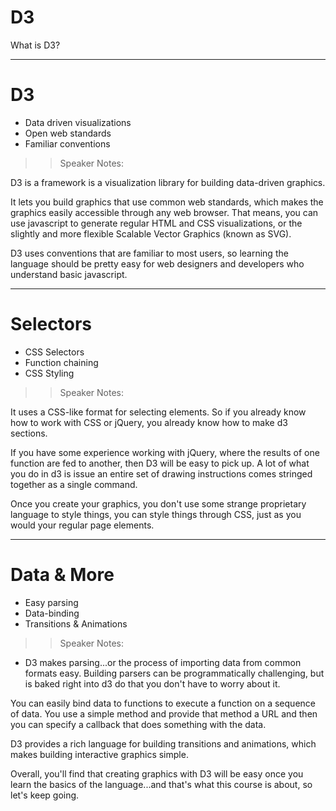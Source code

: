 <!-- .slide: data-state="title" -->
# D3 
What is D3?

---

# D3

<ul>
	<li class="fragment">Data driven visualizations</li>
	<li class="fragment">Open web standards</li>
	<li class="fragment">Familiar conventions</li>
</ul>

>> Speaker Notes:

D3 is a framework is a visualization library for building data-driven graphics.

It lets you build graphics that use common web standards, which makes the graphics easily accessible through any web browser. That means, you can use javascript to generate regular HTML and CSS visualizations, or the slightly and more flexible Scalable Vector Graphics (known as SVG).

D3 uses conventions that are familiar to most users, so learning the language should be pretty easy for web designers and developers who understand basic javascript.

---

# Selectors

<ul>
	<li class="fragment">CSS Selectors</li>
	<li class="fragment">Function chaining</li>
	<li class="fragment">CSS Styling</li>
</ul>

>> Speaker Notes:

It uses a CSS-like format for selecting elements. So if you already know how to work with CSS or jQuery, you already know how to make d3 sections.

If you have some experience working with jQuery, where the results of one function are fed to another, then D3 will be easy to pick up. A lot of what you do in d3 is issue an entire set of drawing instructions comes stringed together as a single command.

Once you create your graphics, you don't use some strange proprietary language to style things, you can style things through CSS, just as you would your regular page elements.

---

# Data & More

<ul>
	<li class="fragment">Easy parsing</li>
	<li class="fragment">Data-binding</li>
	<li class="fragment">Transitions &amp; Animations</li>
</ul>

>> Speaker Notes:

- D3 makes parsing...or the process of importing data from common formats easy. Building parsers can be programmatically challenging, but is baked right into d3 do that you don't have to worry about it.

You can easily bind data to functions to execute a function on a sequence of data. You use a simple method and provide that method a URL and then you can specify a callback that does something with the data.

D3 provides a rich language for building transitions and animations, which makes building interactive graphics simple.

Overall, you'll find that creating graphics with D3 will be easy once you learn the basics of the language...and that's what this course is about, so let's keep going.
